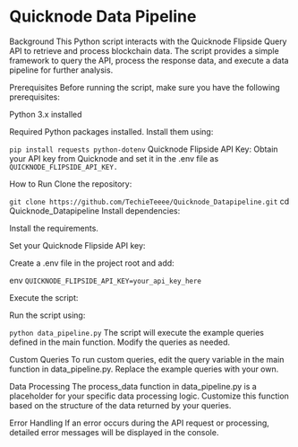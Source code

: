 # Quicknode Data Pipeline

Background
This Python script interacts with the Quicknode Flipside Query API to retrieve and process blockchain data. The script provides a simple framework to query the API, process the response data, and execute a data pipeline for further analysis.

Prerequisites
Before running the script, make sure you have the following prerequisites:

Python 3.x installed

Required Python packages installed. Install them using:

`pip install requests python-dotenv`
Quicknode Flipside API Key: Obtain your API key from Quicknode and set it in the .env file as `QUICKNODE_FLIPSIDE_API_KEY.`

How to Run
Clone the repository:

`git clone https://github.com/TechieTeeee/Quicknode_Datapipeline.git`
cd Quicknode_Datapipeline
Install dependencies:

Install the requirements.

Set your Quicknode Flipside API key:

Create a .env file in the project root and add:

env
`QUICKNODE_FLIPSIDE_API_KEY=your_api_key_here`

Execute the script:

Run the script using:

`python data_pipeline.py`
The script will execute the example queries defined in the main function. Modify the queries as needed.

Custom Queries
To run custom queries, edit the query variable in the main function in data_pipeline.py. Replace the example queries with your own.

Data Processing
The process_data function in data_pipeline.py is a placeholder for your specific data processing logic. Customize this function based on the structure of the data returned by your queries.

Error Handling
If an error occurs during the API request or processing, detailed error messages will be displayed in the console.
